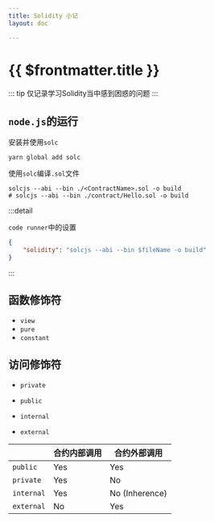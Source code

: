 ```yaml
---
title: Solidity 小记
layout: doc

---
```


# {{ $frontmatter.title }}

::: tip
仅记录学习Solidity当中感到困惑的问题
::: 

## `node.js`的运行

安装并使用`solc`

```shell
yarn global add solc
```

使用`solc`编译`.sol`文件

```shell
solcjs --abi --bin ./<ContractName>.sol -o build
# solcjs --abi --bin ./contract/Hello.sol -o build
```

:::detail

`code runner`中的设置

```json
{
	"solidity": "solcjs --abi --bin $fileName -o build"
}
```

:::

## 函数修饰符

- `view`
- `pure`
- `constant`

## 访问修饰符

- `private`

- `public`
- `internal`
- `external`

|            | 合约内部调用 | 合约外部调用   |
| ---------- | ------------ | -------------- |
| `public`   | Yes          | Yes            |
| `private`  | Yes          | No             |
| `internal` | Yes          | No (Inherence) |
| `external` | No           | Yes            |

